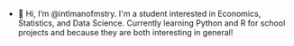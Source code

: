 - 👋 Hi, I’m @intlmanofmstry. I'm a student interested in Economics, Statistics, and Data Science. Currently learning Python and R for school projects
and because they are both interesting in general!

<!---
intlmanofmstry/intlmanofmstry is a ✨ special ✨ repository because its `README.md` (this file) appears on your GitHub profile.
You can click the Preview link to take a look at your changes.
--->

